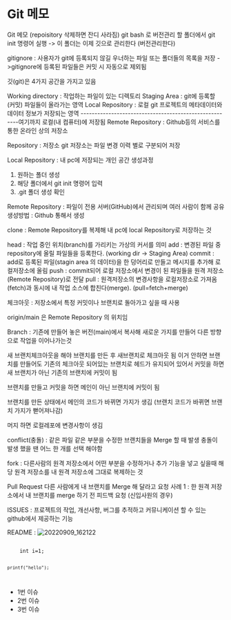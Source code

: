 
# Git 메모

Git 메모
(repoisitory 삭제하면 잔디 사라짐)
git bash 로 버전관리 할 폴더에서
git init 명령어 실행 -> 이 폴더는 이제 깃으로 관리한다 (버전관리한다)

gitignore : 사용자가 git에 등록되지 않길 우너하는 파일 또는 폴더들의 목록을 저장
->gitignore에 등록된 파일들은 커밋 시 자동으로 제외됨

깃(git)은 4가지 공간을 가지고 있음

Working directory : 작업하는 파일이 있는 디렉토리
Staging Area : git에 등록할 (커밋) 파일들이 올라가는 영역
Local Repository : 로컬 git 프로젝트의 메타데이터와 데이터 정보가 저장되는 영역
-------------------------------------------------------여기까지 로컬(내 컴퓨터)에 저장됨
Remote Repository : Github등의 서비스를 통한 온라인 상의 저장소


Repository : 저장소
git 저장소는 파일 변경 이력 별로 구분되어 저장

Local Repository : 내 pc에 저장되는 개인 공간
생성과정
1. 원하는 폴더 생성
2. 해당 폴더에서 git init 명령어 입력
3. .git 폴더 생성 확인

Remote Repository : 파일이 전용 서버(GitHub)에서 관리되며 여러 사람이 함께 공유
생성방법 : Github 통해서 생성

clone : Remote Repository를 복제해 내 pc에 local Repository로 저장하는 것

head : 작업 중인 위치(branch)를 가리키는 가상의 커서를 의미
add : 변경된 파일 중 repository에 올릴 파일들을 등록한다. (working dir -> Staging Area)
commit : add로 등록된 파일(stagin area 의 데이터)을 한 덩어리로 만들고 메시지를 추가해 로컬저장소에 올림
push : commit되어 로컬 저장소에서 변경이 된 파일들을 원격 저장소(Remote Repository)로 전달
pull : 원격저장소의 변경사항을 로컬저장소로 가져옴(fetch)과 동시에 내 작업 소스에 합친다(merge).
(pull=fetch+merge)

체크아웃 : 저장소에서 특정 커밋이나 브랜치로 돌아가고 싶을 때 사용

origin/main 은 Remote Repository 의 위치임

Branch : 기존에 만들어 놓은 버전(main)에서 복사해 새로운 가지를 만들어 다른 방향으로 작업을 이어나가는것

새 브랜치체크아웃을 해야 브랜치를 만든 후 새브랜치로 체크아웃 됨
이거 안하면 브랜치를 만들어도 기존의 체크아웃 되어있는 브랜치로 헤드가 유지되어 있어서
커밋을 하면 새 브랜치가 아닌 기존의 브랜치에 커밋이 됨

브랜치를 만들고 커밋을 하면 메인이 아닌 브랜치에 커밋이 됨

브랜치를 만든 상태에서 메인의 코드가 바뀌면 가지가 생김 (브랜치 코드가 바뀌면 브랜치 가지가 뻗어져나감)

머지 하면 로컬레포에 변경사항이 생김

conflict(충돌) : 같은 파일 같은 부분을 수정한 브랜치들을 Merge 할 때 발생
충돌이 발생 했을 땐 어느 한 개를 선택 해야함
	
fork : 다른사람의 원격 저장소에서 어떤 부분을 수정하거나 추가 기능을 넣고 싶을때
	해당 원격 저장소를 내 원격 저장소에 그대로 복제하는 것

Pull Request
다른 사람에게 내 브랜치를 Merge 해 달라고 요청
사례 1 : 한 원격 저장소에서 내 브랜치를 merge 하기 전 피드백 요청 (신입사원의 경우)

ISSUES : 프로젝트의 작업, 개선사항, 버그를 추적하고 커뮤니케이션 할 수 있는 github에서 	  제공하는 기능


README : 
![20220909_162122](https://user-images.githubusercontent.com/104514223/189294575-74c64a3a-fc65-4762-928a-c35495c91f03.png)

<code>
	int i=1;
	
	printf("hello");
</code>

- 1번 이슈
- 2번 이슈
- 3번 이슈
